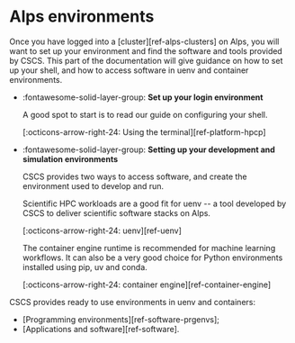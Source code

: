 # Alps environments

Once you have logged into a [cluster][ref-alps-clusters] on Alps, you will want to set up your environment and find the software and tools provided by CSCS.
This part of the documentation will give guidance on how to set up your shell, and how to access software in uenv and container environments.

<div class="grid cards" markdown>

-   :fontawesome-solid-layer-group: __Set up your login environment__

    A good spot to start is to read our guide on configuring your shell.

    [:octicons-arrow-right-24: Using the terminal][ref-platform-hpcp]

</div>

<div class="grid cards" markdown>

-   :fontawesome-solid-layer-group: __Setting up your development and simulation environments__

    CSCS provides two ways to access software, and create the environment used to develop and run.

    Scientific HPC workloads are a good fit for uenv -- a tool developed by CSCS to deliver scientific software stacks on Alps.

    [:octicons-arrow-right-24: uenv][ref-uenv]

    The container engine runtime is recommended for machine learning workflows.
    It can also be a very good choice for Python environments installed using pip, uv and conda.

    [:octicons-arrow-right-24: container engine][ref-container-engine]

</div>


CSCS provides ready to use environments in uenv and containers:

* [Programming environments][ref-software-prgenvs];
* [Applications and software][ref-software].
